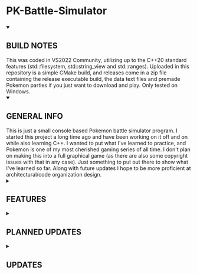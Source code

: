 # PK-Battle-Simulator

<details open>
  <summary>
    
## BUILD NOTES

  </summary>
This was coded in VS2022 Community, utilizing up to the C++20 standard features (std::filesystem, std::string_view and std::ranges). Uploaded in this repository is a simple CMake build, and releases come in a zip file containing the release executable build, the data text files and premade Pokemon parties if you just want to download and play. Only tested on Windows.
</details>

<details open>
  <summary>

## GENERAL INFO

   </summary>
This is just a small console based Pokemon battle simulator program. I started this project a long time ago and have been working on it off and on while also learning C++. I wanted to put what I've learned to practice, and Pokemon is one of my most cherished gaming series of all time. I don't plan on making this into a full graphical game (as there are also some copyright issues with that in any case). Just something to put out there to show what I've learned so far. Along with future updates I hope to be more proficient at architectural/code organization design.
</details>


<details>
   <summary>  
     
## FEATURES

   </summary>
   
- All of the generation 1 Pokemon
- All 165 moves and their respective secondary effects from generation 1, with generation 9 mechanics and stats.
- IVs, and EVs
- Physical/Special move split from gen 4 onward implemented.
- All generation 1 volatile and non-volatile status conditions working as they do in later generations.
- No A.I in the redux (yet). There is a simple one in my OG repo if you wanna try that one.
- There are however no natures, held items, or abilities. Whether I might add them in the future is up in the air.
</details>

<details>
  <summary>
    
## PLANNED UPDATES

   </summary>
   
- More sophisticated A.I
- Code architectural/organizational choices
- Not sure if I'll ever add in later generation stuff
</details>

<details>
   <summary>

## UPDATES

   </summary>
### 7/7/2025
- Added A.I (only easy difficulty right now)
- NOTE: When switching player one or two's controller type it will erase the team. Make sure to choose player type before setting up your team. (I'll fix that soon)
   
### 7/5/2025
- Redesigned the whole BattleSystem class. Now split up into smaller classes.
- Moves, Pokemon and their Learnsets now loaded from embedded calls rather than from a text file.
- Won't bother with listing bug fixes as there may be some fixed but new ones introduced that I haven't quite scrubbed out yet.
- From what I have tested it is in a fully playable state.
- AI has not been added yet
   
### 3/1/2025
- Some bug fixes in MakeEnemySwitch effect
- If Pokemon needs to recharge and is inflicted with a performative status condition, it will correctly now do the recharge turn first
- A couple other bug fixes

### 2/23/2025
- Fixed damage calculation bug
- Metronome and Mirror Move should now work correctly

### 2/19/2025:
- Fixed damage calculation bug when light screen or reflect are up
- "Set EV" menu now displays correctly max EV per stat as 252 instead of 255
- When showing stats in edit stats menu, speed stat now outputs.
- Counter correctly does 2x damage taken (originally had it like that but I changed stuff around and just forgot to readd in multiplying the variable by 2)
- Disable should now correctly fail when used on Struggle
- When choosing to fight with no moves left, will now automatically choose Struggle

### 2/18/2025:
- Added easy A.I (just picks random move and switches to next Pokemon in line when it faints)
- Note the default player settings is human. Make sure to set one of em to A.I if you wanna play against the computer, or both to A.I for funsies
- Some bug fixes with Bound damage, Reflect actually checking if it's already up rather than Light Screen, and some text dialog fixes
</details>
